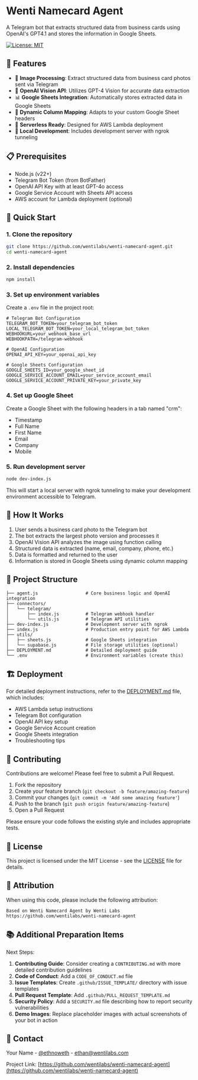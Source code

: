 # Wenti Namecard Agent

A Telegram bot that extracts structured data from business cards using OpenAI's GPT4.1 and stores the information in Google Sheets.

[![License: MIT](https://img.shields.io/badge/License-MIT-yellow.svg)](https://opensource.org/licenses/MIT)


## 🌟 Features

- 📸 **Image Processing**: Extract structured data from business card photos sent via Telegram
- 🤖 **OpenAI Vision API**: Utilizes GPT-4 Vision for accurate data extraction
- 📊 **Google Sheets Integration**: Automatically stores extracted data in Google Sheets
- 🔄 **Dynamic Column Mapping**: Adapts to your custom Google Sheet headers
- 🚀 **Serverless Ready**: Designed for AWS Lambda deployment
- 🧪 **Local Development**: Includes development server with ngrok tunneling

## 📋 Prerequisites

- Node.js (v22+)
- Telegram Bot Token (from BotFather)
- OpenAI API Key with at least GPT-4o access
- Google Service Account with Sheets API access
- AWS account for Lambda deployment (optional)

## 🚀 Quick Start

### 1. Clone the repository

```bash
git clone https://github.com/wentilabs/wenti-namecard-agent.git
cd wenti-namecard-agent
```

### 2. Install dependencies

```bash
npm install
```

### 3. Set up environment variables

Create a `.env` file in the project root:

```env
# Telegram Bot Configuration
TELEGRAM_BOT_TOKEN=your_telegram_bot_token
LOCAL_TELEGRAM_BOT_TOKEN=your_local_telegram_bot_token
WEBHOOKURL=your_webhook_base_url
WEBHOOKPATH=/telegram-webhook

# OpenAI Configuration
OPENAI_API_KEY=your_openai_api_key

# Google Sheets Configuration
GOOGLE_SHEETS_ID=your_google_sheet_id
GOOGLE_SERVICE_ACCOUNT_EMAIL=your_service_account_email
GOOGLE_SERVICE_ACCOUNT_PRIVATE_KEY=your_private_key
```

### 4. Set up Google Sheet

Create a Google Sheet with the following headers in a tab named "crm":
- Timestamp
- Full Name
- First Name
- Email
- Company
- Mobile

### 5. Run development server

```bash
node dev-index.js
```

This will start a local server with ngrok tunneling to make your development environment accessible to Telegram.

## 🔧 How It Works

1. User sends a business card photo to the Telegram bot
2. The bot extracts the largest photo version and processes it
3. OpenAI Vision API analyzes the image using function calling
4. Structured data is extracted (name, email, company, phone, etc.)
5. Data is formatted and returned to the user
6. Information is stored in Google Sheets using dynamic column mapping

## 📂 Project Structure

```
├── agent.js                  # Core business logic and OpenAI integration
├── connectors/
│   └── telegram/
│       ├── index.js          # Telegram webhook handler
│       └── utils.js          # Telegram API utilities
├── dev-index.js              # Development server with ngrok
├── index.js                  # Production entry point for AWS Lambda
├── utils/
│   ├── sheets.js             # Google Sheets integration
│   └── supabase.js           # File storage utilities (optional)
├── DEPLOYMENT.md             # Detailed deployment guide
└── .env                      # Environment variables (create this)
```

## 🏗️ Deployment

For detailed deployment instructions, refer to the [DEPLOYMENT.md](DEPLOYMENT.md) file, which includes:

- AWS Lambda setup instructions
- Telegram Bot configuration
- OpenAI API key setup
- Google Service Account creation
- Google Sheets integration
- Troubleshooting tips

## 🤝 Contributing

Contributions are welcome! Please feel free to submit a Pull Request.

1. Fork the repository
2. Create your feature branch (`git checkout -b feature/amazing-feature`)
3. Commit your changes (`git commit -m 'Add some amazing feature'`)
4. Push to the branch (`git push origin feature/amazing-feature`)
5. Open a Pull Request

Please ensure your code follows the existing style and includes appropriate tests.

## 📄 License

This project is licensed under the MIT License - see the [LICENSE](LICENSE) file for details.

## 🔗 Attribution

When using this code, please include the following attribution:

```
Based on Wenti Namecard Agent by Wenti Labs
https://github.com/wentilabs/wenti-namecard-agent
```

## 📚 Additional Preparation Items

Next Steps:

1. **Contributing Guide**: Consider creating a `CONTRIBUTING.md` with more detailed contribution guidelines
2. **Code of Conduct**: Add a `CODE_OF_CONDUCT.md` file
3. **Issue Templates**: Create `.github/ISSUE_TEMPLATE/` directory with issue templates
4. **Pull Request Template**: Add `.github/PULL_REQUEST_TEMPLATE.md`
5. **Security Policy**: Add a `SECURITY.md` file describing how to report security vulnerabilities
6. **Demo Images**: Replace placeholder images with actual screenshots of your bot in action

## 📧 Contact

Your Name - [@ethnoweth](https://twitter.com/ethnoweth) - ethan@wentilabs.com

Project Link: [https://github.com/wentilabs/wenti-namecard-agent](https://github.com/wentilabs/wenti-namecard-agent)
